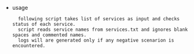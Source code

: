 * usage

        following script takes list of services as input and checks status of each service.
        script reads service names from services.txt and ignores blank spaces and commented names.
        logs will are generated only if any negative scenarion is encountered.
